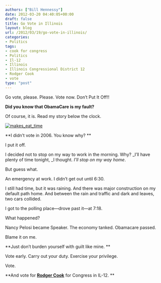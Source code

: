 ```yaml
---
authors: ["Bill Hennessy"]
date: 2012-03-20 04:40:05+00:00
draft: false
title: Go Vote in Illinois
layout: blog
url: /2012/03/19/go-vote-in-illinois/
categories:
- Politics
tags:
- cook for congress
- Politics
- Il-12
- Illinois
- Illinois Congressional District 12
- Rodger Cook
- vote
type: "post"
---
```


Go vote, please. Please. Vote now. Don’t Put It Off!!

 

**Did you know that ObamaCare is my fault?**

 

Of course, it is. Read my story below the clock.

 

[![makes_eat_time](https://ludicrite.files.wordpress.com/2012/03/makes_eat_time_thumb.jpg)
](https://ludicrite.files.wordpress.com/2012/03/makes_eat_time.jpg)

 

**I didn’t vote in 2006. You know why? **

 

I put it off. 

 

I decided not to stop on my way to work in the morning. Why? _I’ll have plenty of time tonight, _I thought. _I’ll stop on my way home_.

 

But guess what.

 

An emergency at work. I didn’t get out until 6:30.

 

I still had time, but it was raining. And there was major construction on my default path home. And between the rain and traffic and dark and leaves, two cars collided. 

 

I got to the polling place—drove past it—at 7:18.

 

What happened?

 

Nancy Pelosi became Speaker. The economy tanked. Obamacare passed. 

 

Blame it on me. 

 

**Just don’t burden yourself with guilt like mine. **

 

Vote early. Carry out your duty. Exercise your privilege.

 

Vote.

 

**And vote for **[**Rodger Cook**](https://cookforcongress.org/)** for Congress in IL-12. **
